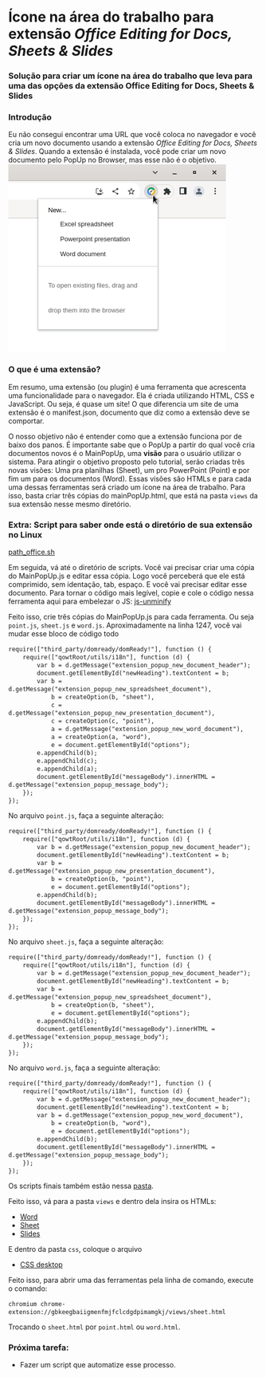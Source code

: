 # Ícone na área do trabalho para extensão _Office Editing for Docs, Sheets & Slides_
### Solução para criar um ícone na área do trabalho que leva para uma das opções da extensão Office Editing for Docs, Sheets & Slides

### Introdução
Eu não consegui encontrar uma URL que você coloca no navegador e você cria um novo documento usando a extensão _Office Editing for Docs, Sheets & Slides_.
Quando a extensão é instalada, você pode criar um novo documento pelo PopUp no Browser, mas esse não é o objetivo.
![mainPopUp.png](img/mainPopUp.png)

### O que é uma extensão?
Em resumo, uma extensão (ou plugin) é uma ferramenta que acrescenta uma funcionalidade para o navegador. Ela é criada utilizando HTML, CSS e JavaScript. Ou seja, é quase um site! O que diferencia um site de uma extensão é o manifest.json, documento que diz como a extensão deve se comportar.

O nosso objetivo não é entender como que a extensão funciona por de baixo dos panos. É importante sabe que o PopUp a partir do qual você cria documentos novos é o MainPopUp, uma **visão** para o usuário utilizar o sistema.
Para atingir o objetivo proposto pelo tutorial, serão criadas três novas visões: Uma pra planilhas (Sheet), um pro PowerPoint (Point) e por fim um para os documentos (Word). Essas visões são HTMLs e para cada uma dessas ferramentas será criado um ícone na área de trabalho.
Para isso, basta criar três cópias do mainPopUp.html, que está na pasta `views` da sua extensão nesse mesmo diretório.

### Extra: Script para saber onde está o diretório de sua extensão no Linux
[path_office.sh](scripts/path_office.sh)

Em seguida, vá até o diretório de scripts. Você vai precisar criar uma cópia do MainPopUp.js e editar essa cópia. Logo você perceberá que ele está comprimido, sem identação, tab, espaço. E você vai precisar editar esse documento. Para tornar o código mais legível, copie e cole o código nessa ferramenta aqui para embelezar o JS:
[js-unminify](https://www.ipvoid.com/js-unminify/)

Feito isso, crie três cópias do MainPopUp.js para cada ferramenta. Ou seja `point.js`, `sheet.js` e `word.js`.
Aproximadamente na linha 1247, você vai mudar esse bloco de código todo

```
require(["third_party/domready/domReady!"], function () {
    require(["qowtRoot/utils/i18n"], function (d) {
        var b = d.getMessage("extension_popup_new_document_header");
        document.getElementById("newHeading").textContent = b;
        var b = d.getMessage("extension_popup_new_spreadsheet_document"),
            b = createOption(b, "sheet"),
            c = d.getMessage("extension_popup_new_presentation_document"),
            c = createOption(c, "point"),
            a = d.getMessage("extension_popup_new_word_document"),
            a = createOption(a, "word"),
            e = document.getElementById("options");
        e.appendChild(b);
        e.appendChild(c);
        e.appendChild(a);
        document.getElementById("messageBody").innerHTML = d.getMessage("extension_popup_message_body");
    });
});
```

No arquivo `point.js`, faça a seguinte alteração:

```
require(["third_party/domready/domReady!"], function () {
    require(["qowtRoot/utils/i18n"], function (d) {
        var b = d.getMessage("extension_popup_new_document_header");
        document.getElementById("newHeading").textContent = b;
        var b = d.getMessage("extension_popup_new_presentation_document"),
            b = createOption(b, "point"),
            e = document.getElementById("options");
        e.appendChild(b);
        document.getElementById("messageBody").innerHTML = d.getMessage("extension_popup_message_body");
    });
});
```

No arquivo `sheet.js`, faça a seguinte alteração:

```
require(["third_party/domready/domReady!"], function () {
    require(["qowtRoot/utils/i18n"], function (d) {
        var b = d.getMessage("extension_popup_new_document_header");
        document.getElementById("newHeading").textContent = b;
        var b = d.getMessage("extension_popup_new_spreadsheet_document"),
            b = createOption(b, "sheet"),
            e = document.getElementById("options");
        e.appendChild(b);
        document.getElementById("messageBody").innerHTML = d.getMessage("extension_popup_message_body");
    });
});
```


No arquivo `word.js`, faça a seguinte alteração:

```
require(["third_party/domready/domReady!"], function () {
    require(["qowtRoot/utils/i18n"], function (d) {
        var b = d.getMessage("extension_popup_new_document_header");
        document.getElementById("newHeading").textContent = b;
        var b = d.getMessage("extension_popup_new_word_document"),
            b = createOption(b, "word"),
            e = document.getElementById("options");
        e.appendChild(b);
        document.getElementById("messageBody").innerHTML = d.getMessage("extension_popup_message_body");
    });
});
```

Os scripts finais também estão nessa [pasta](scripts).

Feito isso, vá para a pasta `views` e dentro dela insira os HTMLs:
- [Word](html_css/word.html)
- [Sheet](html_css/sheet.html)
- [Slides](html_css/point.html)

E dentro da pasta `css`, coloque o arquivo
- [CSS desktop](html_css/desktop_individual.html)

Feito isso, para abrir uma das ferramentas pela linha de comando, execute o comando:
```
chromium chrome-extension://gbkeegbaiigmenfmjfclcdgdpimamgkj/views/sheet.html
```
Trocando o `sheet.html` por `point.html` ou `word.html`.

### Próxima tarefa:
- Fazer um script que automatize esse processo.
